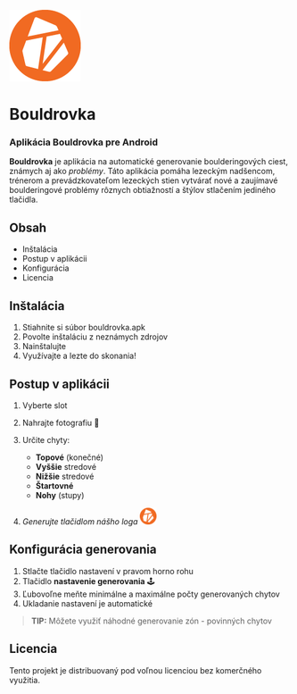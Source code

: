 ![](https://github.com/Tom-Chovanec/Bouldrovka/blob/6cf6ca118d78ebacf3f4a59a84582d8eb35113af/app/src/main/assets/images/logo.png)
# Bouldrovka
### Aplikácia Bouldrovka pre Android


**Bouldrovka** je aplikácia na automatické generovanie boulderingových ciest, známych aj ako *problémy*. Táto aplikácia pomáha lezeckým nadšencom, trénerom a prevádzkovateľom lezeckých stien vytvárať nové a zaujímavé boulderingové problémy rôznych obtiažností a štýlov stlačením jediného tlačidla.

## Obsah

- Inštalácia
- Postup v aplikácii
- Konfigurácia
- Licencia

## Inštalácia

1. Stiahnite si súbor bouldrovka.apk
2. Povolte inštaláciu z neznámych zdrojov
3. Nainštalujte
4. Využívajte a lezte do skonania!

## Postup v aplikácii

1. Vyberte slot
2. Nahrajte fotografiu :climbing:
3. Určite chyty:
   - **Topové** (konečné)
   - **Vyššie** stredové
   - **Nižšie** stredové
   - **Štartovné**
   - **Nohy** (stupy)

4. _Generujte tlačidlom nášho loga_   <img src="https://github.com/Tom-Chovanec/Bouldrovka/blob/6cf6ca118d78ebacf3f4a59a84582d8eb35113af/app/src/main/assets/images/logo.png" alt="Logo" width="30" height="30">

## Konfigurácia generovania

1. Stlačte tlačidlo nastavení v pravom horno rohu 
2. Tlačidlo **nastavenie generovania** :joystick:
3. Ľubovoľne meňte minimálne a maximálne počty generovaných chytov
4. Ukladanie nastavení je automatické

> **TIP:** Môžete využiť náhodné generovanie zón - povinných chytov

## Licencia

Tento projekt je distribuovaný pod voľnou licenciou bez komerčného využitia.
